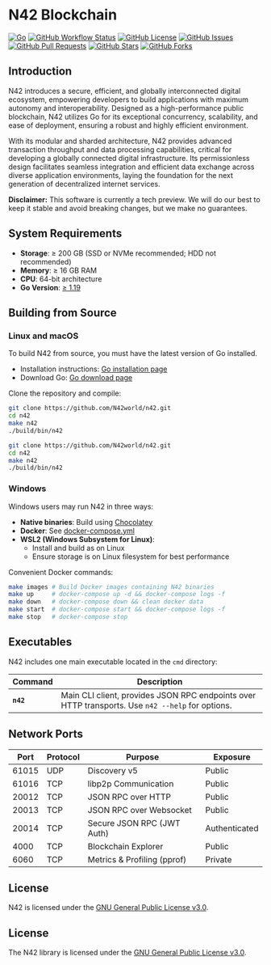 # N42 Blockchain

[![Go](https://img.shields.io/badge/go-1.19%2B-blue.svg)](https://golang.org)
[![GitHub Workflow Status](https://img.shields.io/github/actions/workflow/status/n42world/n42/ci.yml?branch=main)](https://github.com/n42world/n42/actions)
[![GitHub License](https://img.shields.io/github/license/n42world/n42)](https://github.com/n42world/n42/blob/main/LICENSE)
[![GitHub Issues](https://img.shields.io/github/issues/n42world/n42)](https://github.com/n42world/n42/issues)
[![GitHub Pull Requests](https://img.shields.io/github/issues-pr/n42world/n42)](https://github.com/n42world/n42/pulls)
[![GitHub Stars](https://img.shields.io/github/stars/n42world/n42)](https://github.com/n42world/n42/stargazers)
[![GitHub Forks](https://img.shields.io/github/forks/n42world/n42)](https://github.com/n42world/n42/network/members)

## Introduction

N42 introduces a secure, efficient, and globally interconnected digital ecosystem, empowering developers to build applications with maximum autonomy and interoperability. Designed as a high-performance public blockchain, N42 utilizes Go for its exceptional concurrency, scalability, and ease of deployment, ensuring a robust and highly efficient environment.

With its modular and sharded architecture, N42 provides advanced transaction throughput and data processing capabilities, critical for developing a globally connected digital infrastructure. Its permissionless design facilitates seamless integration and efficient data exchange across diverse application environments, laying the foundation for the next generation of decentralized internet services.

**Disclaimer:** This software is currently a tech preview. We will do our best to keep it stable and avoid breaking changes, but we make no guarantees.


## System Requirements

- **Storage**: ≥ 200 GB (SSD or NVMe recommended; HDD not recommended)
- **Memory**: ≥ 16 GB RAM
- **CPU**: 64-bit architecture
- **Go Version**: [≥ 1.19](https://golang.org/doc/install)


## Building from Source

### Linux and macOS

To build N42 from source, you must have the latest version of Go installed.

- Installation instructions: [Go installation page](https://golang.org/doc/install)
- Download Go: [Go download page](https://golang.org/dl/)

Clone the repository and compile:


```sh
git clone https://github.com/N42world/n42.git
cd n42
make n42
./build/bin/n42
```


```sh
git clone https://github.com/N42world/n42.git
cd n42
make n42
./build/bin/n42
```

### Windows

Windows users may run N42 in three ways:

- **Native binaries**: Build using [Chocolatey](https://chocolatey.org/)
- **Docker**: See [docker-compose.yml](./docker-compose.yml)
- **WSL2 (Windows Subsystem for Linux)**:
    - Install and build as on Linux
    - Ensure storage is on Linux filesystem for best performance


Convenient Docker commands:

```sh
make images # Build Docker images containing N42 binaries
make up     # docker-compose up -d && docker-compose logs -f
make down   # docker-compose down && clean docker data
make start  # docker-compose start && docker-compose logs -f
make stop   # docker-compose stop
```

## Executables

N42 includes one main executable located in the `cmd` directory:

| Command | Description |
|---------|-------------|
| **`n42`** | Main CLI client, provides JSON RPC endpoints over HTTP transports. Use `n42 --help` for options. |


## Network Ports

| Port  | Protocol | Purpose                      | Exposure            |
|-------|----------|------------------------------|---------------------|
| 61015 | UDP      | Discovery v5                 | Public              |
| 61016 | TCP      | libp2p Communication         | Public              |
| 20012 | TCP      | JSON RPC over HTTP           | Public              |
| 20013 | TCP      | JSON RPC over Websocket      | Public              |
| 20014 | TCP      | Secure JSON RPC (JWT Auth)   | Authenticated       |
| 4000  | TCP      | Blockchain Explorer          | Public              |
| 6060  | TCP      | Metrics & Profiling (pprof)  | Private             |
## License

N42 is licensed under the [GNU General Public License v3.0](https://www.gnu.org/licenses/gpl-3.0.en.html).


## License
The N42 library is licensed under the
[GNU General Public License v3.0](https://www.gnu.org/licenses/gpl-3.0.en.html).

